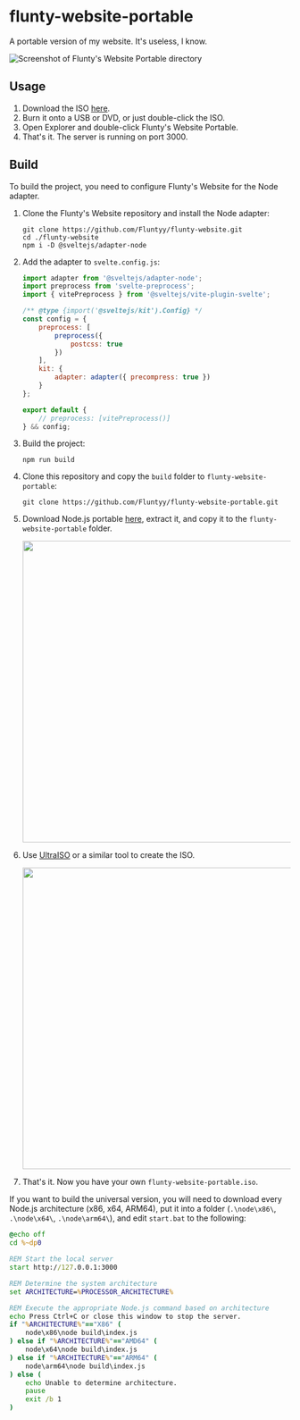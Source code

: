 # flunty-website-portable
A portable version of my website. It's useless, I know.

![Screenshot of Flunty's Website Portable directory](https://github.com/user-attachments/assets/bb6cf3f8-8733-4339-8ae6-9a43e519d0f1)

## Usage
1. Download the ISO [here](https://github.com/Fluntyy/flunty-website-portable/releases/latest).
2. Burn it onto a USB or DVD, or just double-click the ISO.
3. Open Explorer and double-click Flunty's Website Portable.
4. That's it. The server is running on port 3000.

## Build
To build the project, you need to configure Flunty's Website for the Node adapter.

1. Clone the Flunty's Website repository and install the Node adapter:
    ```console
    git clone https://github.com/Fluntyy/flunty-website.git
    cd ./flunty-website
    npm i -D @sveltejs/adapter-node
    ```

2. Add the adapter to `svelte.config.js`:
    ```js
    import adapter from '@sveltejs/adapter-node';
    import preprocess from 'svelte-preprocess';
    import { vitePreprocess } from '@sveltejs/vite-plugin-svelte';

    /** @type {import('@sveltejs/kit').Config} */
    const config = {
        preprocess: [
            preprocess({
                postcss: true
            })
        ],
        kit: {
            adapter: adapter({ precompress: true })
        }
    };

    export default {
        // preprocess: [vitePreprocess()]
    } && config;
    ```

3. Build the project:
    ```console
    npm run build
    ```

4. Clone this repository and copy the `build` folder to `flunty-website-portable`:
    ```console
    git clone https://github.com/Fluntyy/flunty-website-portable.git
    ```

5. Download Node.js portable [here](https://nodejs.org/en/download/prebuilt-binaries/current), extract it, and copy it to the `flunty-website-portable` folder.

    <img src="https://github.com/user-attachments/assets/b2cb1948-c42f-48f7-94c2-c5eb6c0dab58" width="540">

6. Use [UltraISO](https://www.ultraiso.com/) or a similar tool to create the ISO.

    <img src="https://github.com/user-attachments/assets/c53dc4ce-0d17-4ab9-a1b5-646f1971acda" width="540">

7. That's it. Now you have your own `flunty-website-portable.iso`.

If you want to build the universal version, you will need to download every Node.js architecture (x86, x64, ARM64), put it into a folder (`.\node\x86\`, `.\node\x64\`, `.\node\arm64\`), and edit `start.bat` to the following:
```bat
@echo off
cd %~dp0

REM Start the local server
start http://127.0.0.1:3000

REM Determine the system architecture
set ARCHITECTURE=%PROCESSOR_ARCHITECTURE%

REM Execute the appropriate Node.js command based on architecture
echo Press Ctrl+C or close this window to stop the server.
if "%ARCHITECTURE%"=="X86" (
    node\x86\node build\index.js
) else if "%ARCHITECTURE%"=="AMD64" (
    node\x64\node build\index.js
) else if "%ARCHITECTURE%"=="ARM64" (
    node\arm64\node build\index.js
) else (
    echo Unable to determine architecture.
    pause
    exit /b 1
)
```
